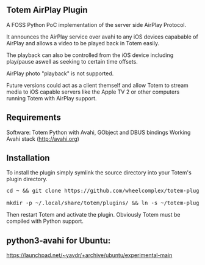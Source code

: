 Totem AirPlay Plugin
--------------------------------------------------------------------------------

A FOSS Python PoC implementation of the server side AirPlay Protocol.

It announces the AirPlay service over avahi to any iOS devices capabable of
AirPlay and allows a video to be played back in Totem easily.

The playback can also be controlled from the iOS device including play/pause
aswell as seeking to certain time offsets.

AirPlay photo "playback" is not supported.

Future versions could act as a client themself and allow Totem to stream
media to iOS capable servers like the Apple TV 2 or other computers running
Totem with AirPlay support.

Requirements
--------------------------------------------------------------------------------

Software:
	Totem
	Python with Avahi, GObject and DBUS bindings
	Working Avahi stack (http://avahi.org)

Installation
--------------------------------------------------------------------------------

To install the plugin simply symlink the source directory into your Totem's
plugin directory.

<pre>
cd ~ && git clone https://github.com/wheelcomplex/totem-plugin-airplay.git

mkdir -p ~/.local/share/totem/plugins/ && ln -s ~/totem-plugin-airplay ~/.local/share/totem/plugins/airplay/
</pre>

Then restart Totem and activate the plugin. Obviously Totem must be compiled
with Python support.

python3-avahi for Ubuntu: 
--------------------------
https://launchpad.net/~yavdr/+archive/ubuntu/experimental-main
